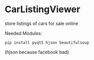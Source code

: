 # CarListingViewer
store listings of cars for sale online

Needed Modules:
```
pip install pyqt5 hjson beautifulsoup
```
(hjson because facebook bad)


